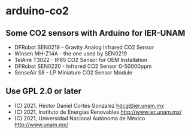 # arduino-co2

## Some CO2 sensors with Arduino for IER-UNAM 

* DFRobot SEN0219 - Gravity Analog Infrared CO2 Sensor 
* Winsen MH-Z14A - the one used by SEN0219
* TelAire T3022 - IP65 CO2 Sensor for OEM Installation
* DFRobot SEN0220 - Infrared CO2 Sensor 0-50000ppm 
* SenseAir S8 - LP Miniature CO2 Sensor Module

## Use GPL 2.0 or later

* (C) 2021, Héctor Daniel Cortés Gonzalez <hdcg@ier.unam.mx>
* (C) 2021, Instituto de Energías Renovables <http://www.ier.unam.mx/>
* (C) 2021, Universidad Nacional Autónoma de México <http://www.unam.mx/>

